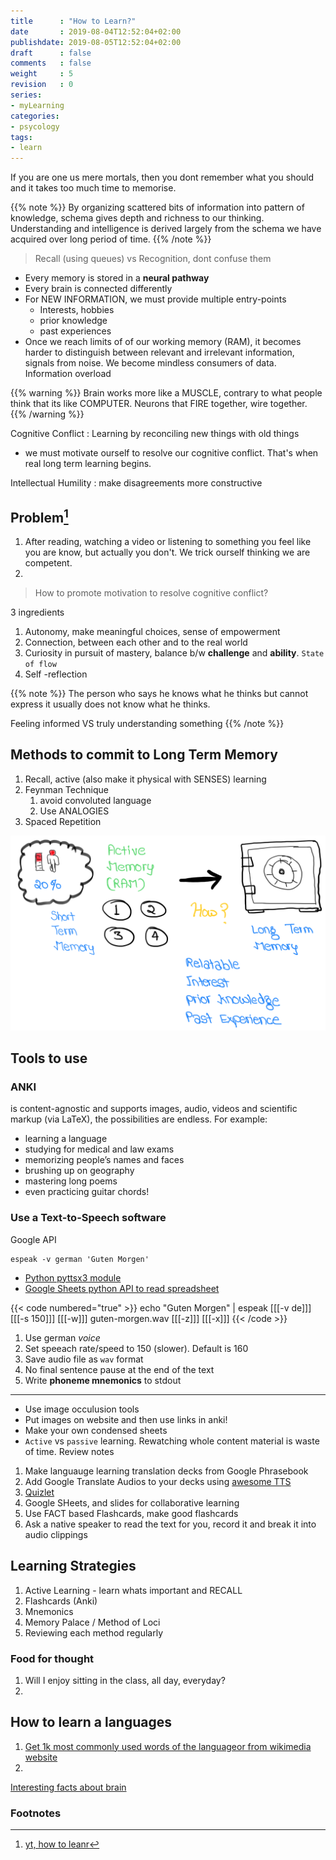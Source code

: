 ```yaml
---
title      : "How to Learn?"
date       : 2019-08-04T12:52:04+02:00
publishdate: 2019-08-05T12:52:04+02:00
draft      : false
comments   : false
weight     : 5
revision   : 0
series:
- myLearning
categories:
- psycology
tags:
- learn
---
```


If you are one us mere mortals, then you dont remember what you should and it takes too much time to memorise.

{{% note %}}
By organizing scattered bits of information into pattern of knowledge, schema gives
depth and richness to our thinking.
Understanding and intelligence is derived largely from the schema we have acquired
over long period of time.
{{% /note %}}

> Recall (using queues) vs Recognition, dont confuse them
<!-- more -->

* Every memory is stored in a **neural pathway**
* Every brain is connected differently
* For NEW INFORMATION, we must provide multiple entry-points
  * Interests, hobbies
  * prior knowledge
  * past experiences
* Once we reach limits of of our working memory (RAM), it becomes harder to distinguish between relevant
  and irrelevant information, signals from noise. We become mindless consumers of data. Information overload

{{% warning %}}
Brain works more like a MUSCLE, contrary to what people think that its like COMPUTER.
Neurons that FIRE together, wire together.
{{% /warning %}}

Cognitive Conflict
: Learning by reconciling new things with old things
* we must motivate ourself to resolve our cognitive conflict. That's when real long term learning begins.

Intellectual Humility
: make disagreements more constructive

## Problem[^1]

1. After reading, watching a video or listening to something you feel like you are know, but actually you don't. We trick ourself thinking we are competent.
2.

> How to promote motivation to resolve cognitive conflict?

3 ingredients

1. Autonomy, make meaningful choices, sense of empowerment
2. Connection, between each other and to the real world
3. Curiosity in pursuit of mastery, balance b/w **challenge** and **ability**. `State of flow`
4. Self -reflection

{{% note %}}
The person who says he knows what he thinks but cannot express it usually does not know what he thinks.

Feeling informed VS truly understanding something
{{% /note %}}

## Methods to commit to Long Term Memory

1. Recall, active (also make it physical with SENSES) learning
2. Feynman Technique
   1. avoid convoluted language
   2. Use ANALOGIES
3. Spaced Repetition

![stm-to-lte](stm-to-lte.png)

## Tools to use

### ANKI

is content-agnostic and supports images, audio, videos and scientific markup (via LaTeX), the possibilities are endless. For example:

* learning a language
* studying for medical and law exams
* memorizing people’s names and faces
* brushing up on geography
* mastering long poems
* even practicing guitar chords!

### Use a Text-to-Speech software

Google API

```
espeak -v german 'Guten Morgen'
```
* [Python pyttsx3 module](https://pypi.org/project/pyttsx3/)
* [Google Sheets python API to read spreadsheet](https://developers.google.com/sheets/api/quickstart/python)

{{< code numbered="true" >}}
echo "Guten Morgen" | espeak [[[-v de]]] [[[-s 150]]] [[[-w]]] guten-morgen.wav [[[-z]]] [[[-x]]]
{{< /code >}}

1. Use german $voice$
2. Set speeach rate/speed to 150 (slower). Default is 160
3. Save audio file as `wav` format
4. No final sentence pause at the end of the text
5. Write **phoneme mnemonics** to stdout


---

* Use image occulusion tools
* Put images on website and then use links in anki!
* Make your own condensed sheets
* `Active` vs `passive` learning. Rewatching whole content material is waste of time. Review notes
1. Make languauge learning translation decks from Google Phrasebook
2. Add Google Translate Audios to your decks using [awesome TTS](https://ankiweb.net/shared/info/301952613)
3. [Quizlet](https://quizlet.com/)
4. Google SHeets, and slides for collaborative learning
5. Use FACT based Flashcards, make good flashcards
6. Ask a native speaker to read the text for you, record it and break it into audio clippings

## Learning Strategies

1. Active Learning - learn whats important and RECALL
2. Flashcards (Anki)
3. Mnemonics
4. Memory Palace / Method of Loci
5. Reviewing each method regularly

### Food for thought

1. Will I enjoy sitting in the class, all day, everyday?
2.

## How to learn a languages

1. [Get 1k most commonly used words of the language](https://1000mostcommonwords.com/1000-most-common-german-words/)[or from wikimedia website](https://en.wiktionary.org/wiki/Wiktionary:Frequency_lists#German)
2.

[Interesting facts about brain](https://faculty.washington.edu/chudler/ffacts.html)


### Footnotes

[^1]: [yt, how to leanr](https://youtu.be/V-UvSKe8jW4)
[^2]:

